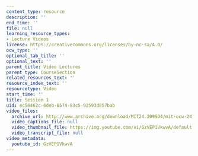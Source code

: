 ```yaml
---
content_type: resource
description: ''
end_time: ''
file: null
learning_resource_types:
- Lecture Videos
license: https://creativecommons.org/licenses/by-nc-sa/4.0/
ocw_type: ''
optional_tab_title: ''
optional_text: ''
parent_title: Video Lectures
parent_type: CourseSection
related_resources_text: ''
resource_index_text: ''
resourcetype: Video
start_time: ''
title: Session 1
uid: ec56462c-6deb-6574-83c5-92593d857bab
video_files:
  archive_url: http://www.archive.org/download/MIT24.209S04/mit-ocw-24.209-singer-09feb2004-220k.mp4
  video_captions_file: null
  video_thumbnail_file: https://img.youtube.com/vi/GzVEP1VkwvA/default.jpg
  video_transcript_file: null
video_metadata:
  youtube_id: GzVEP1VkwvA
---
```

